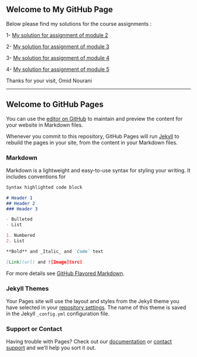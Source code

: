 ## Welcome to My GitHub Page 
Below please find my solutions for the course assignments :

1- [My solution for assignment of module 2](https://omid-nourani.github.io/Coursera_HTML-CSS-JS/module2-solution/)

2- [My solution for assignment of module 3](https://omid-nourani.github.io/Coursera_HTML-CSS-JS/module3-solution/)

3- [My solution for assignment of module 4](https://omid-nourani.github.io/Coursera_HTML-CSS-JS/module4-solution/)

4- [My solution for assignment of module 5](https://omid-nourani.github.io/Coursera_HTML-CSS-JS/module5-solution/)

Thanks for your visit,
Omid Nourani

--------------------------

## Welcome to GitHub Pages

You can use the [editor on GitHub](https://github.com/omid-nourani/Coursera_HTML-CSS-JS/edit/gh-pages/index.md) to maintain and preview the content for your website in Markdown files.

Whenever you commit to this repository, GitHub Pages will run [Jekyll](https://jekyllrb.com/) to rebuild the pages in your site, from the content in your Markdown files.

### Markdown

Markdown is a lightweight and easy-to-use syntax for styling your writing. It includes conventions for

```markdown
Syntax highlighted code block

# Header 1
## Header 2
### Header 3

- Bulleted
- List

1. Numbered
2. List

**Bold** and _Italic_ and `Code` text

[Link](url) and ![Image](src)
```

For more details see [GitHub Flavored Markdown](https://guides.github.com/features/mastering-markdown/).

### Jekyll Themes

Your Pages site will use the layout and styles from the Jekyll theme you have selected in your [repository settings](https://github.com/omid-nourani/Coursera_HTML-CSS-JS/settings). The name of this theme is saved in the Jekyll `_config.yml` configuration file.

### Support or Contact

Having trouble with Pages? Check out our [documentation](https://docs.github.com/categories/github-pages-basics/) or [contact support](https://support.github.com/contact) and we’ll help you sort it out.
